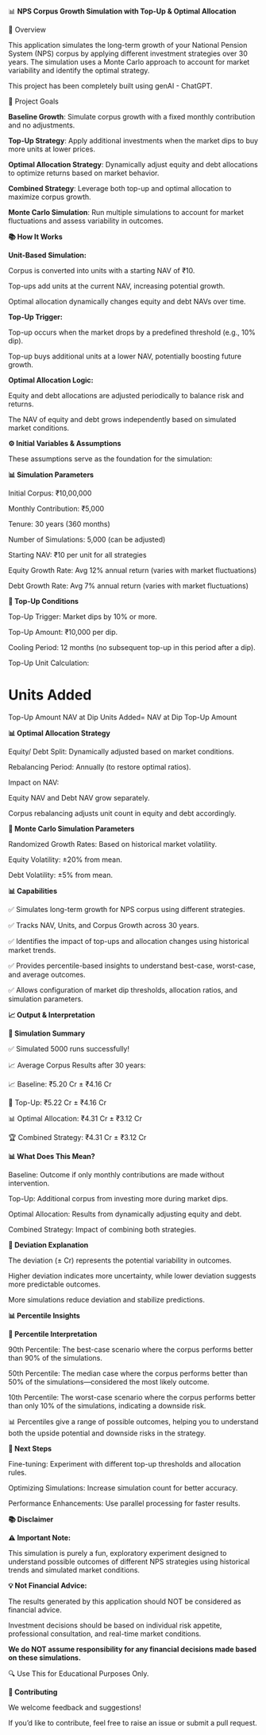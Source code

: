 📊 **NPS Corpus Growth Simulation with Top-Up & Optimal Allocation**

🚀 Overview

This application simulates the long-term growth of your National Pension System (NPS) corpus by applying different investment strategies over 30 years. The simulation uses a Monte Carlo approach to account for market variability and identify the optimal strategy.

This project has been completely built using genAI - ChatGPT. 

🎯 Project Goals

**Baseline Growth**: Simulate corpus growth with a fixed monthly contribution and no adjustments.

**Top-Up Strategy**: Apply additional investments when the market dips to buy more units at lower prices.

**Optimal Allocation Strategy**: Dynamically adjust equity and debt allocations to optimize returns based on market behavior.

**Combined Strategy**: Leverage both top-up and optimal allocation to maximize corpus growth.

**Monte Carlo Simulation**: Run multiple simulations to account for market fluctuations and assess variability in outcomes.

**📚 How It Works**

**Unit-Based Simulation:**

Corpus is converted into units with a starting NAV of ₹10.

Top-ups add units at the current NAV, increasing potential growth.

Optimal allocation dynamically changes equity and debt NAVs over time.

**Top-Up Trigger:**

Top-up occurs when the market drops by a predefined threshold (e.g., 10% dip).

Top-up buys additional units at a lower NAV, potentially boosting future growth.

**Optimal Allocation Logic:**

Equity and debt allocations are adjusted periodically to balance risk and returns.

The NAV of equity and debt grows independently based on simulated market conditions.

**⚙️ Initial Variables & Assumptions**

These assumptions serve as the foundation for the simulation:

**📊 Simulation Parameters**

Initial Corpus: ₹10,00,000

Monthly Contribution: ₹5,000

Tenure: 30 years (360 months)

Number of Simulations: 5,000 (can be adjusted)

Starting NAV: ₹10 per unit for all strategies

Equity Growth Rate: Avg 12% annual return (varies with market fluctuations)

Debt Growth Rate: Avg 7% annual return (varies with market fluctuations)

**💸 Top-Up Conditions**

Top-Up Trigger: Market dips by 10% or more.

Top-Up Amount: ₹10,000 per dip.

Cooling Period: 12 months (no subsequent top-up in this period after a dip).

Top-Up Unit Calculation:

Units Added
=
Top-Up Amount
NAV at Dip
Units Added= 
NAV at Dip
Top-Up Amount
​
 
**📊 Optimal Allocation Strategy**

Equity/ Debt Split: Dynamically adjusted based on market conditions.

Rebalancing Period: Annually (to restore optimal ratios).

Impact on NAV:

Equity NAV and Debt NAV grow separately.

Corpus rebalancing adjusts unit count in equity and debt accordingly.

**📏 Monte Carlo Simulation Parameters**

Randomized Growth Rates: Based on historical market volatility.

Equity Volatility: ±20% from mean.

Debt Volatility: ±5% from mean.

**📊 Capabilities**

✅ Simulates long-term growth for NPS corpus using different strategies.

✅ Tracks NAV, Units, and Corpus Growth across 30 years.

✅ Identifies the impact of top-ups and allocation changes using historical market trends.

✅ Provides percentile-based insights to understand best-case, worst-case, and average outcomes.

✅ Allows configuration of market dip thresholds, allocation ratios, and simulation parameters.

**📈 Output & Interpretation**

**🎯 Simulation Summary**

✅ Simulated 5000 runs successfully!

📈 Average Corpus Results after 30 years:

📈 Baseline: ₹5.20 Cr ± ₹4.16 Cr

💸 Top-Up: ₹5.22 Cr ± ₹4.16 Cr

📊 Optimal Allocation: ₹4.31 Cr ± ₹3.12 Cr

🏆 Combined Strategy: ₹4.31 Cr ± ₹3.12 Cr


**📊 What Does This Mean?**

Baseline: Outcome if only monthly contributions are made without intervention.

Top-Up: Additional corpus from investing more during market dips.

Optimal Allocation: Results from dynamically adjusting equity and debt.

Combined Strategy: Impact of combining both strategies.

**📏 Deviation Explanation**

The deviation (± Cr) represents the potential variability in outcomes.

Higher deviation indicates more uncertainty, while lower deviation suggests more predictable outcomes.

More simulations reduce deviation and stabilize predictions.

**📊 Percentile Insights**

**📢 Percentile Interpretation**

90th Percentile: The best-case scenario where the corpus performs better than 90% of the simulations.

50th Percentile: The median case where the corpus performs better than 50% of the simulations—considered the most likely outcome.

10th Percentile: The worst-case scenario where the corpus performs better than only 10% of the simulations, indicating a downside risk.

📊 Percentiles give a range of possible outcomes, helping you to understand both the upside potential and downside risks in the strategy.

**📢 Next Steps**

Fine-tuning: Experiment with different top-up thresholds and allocation rules.

Optimizing Simulations: Increase simulation count for better accuracy.

Performance Enhancements: Use parallel processing for faster results.

**📚 Disclaimer**

**⚠️ Important Note:**

This simulation is purely a fun, exploratory experiment designed to understand possible outcomes of different NPS strategies using historical trends and simulated market conditions.

**💡 Not Financial Advice:**

The results generated by this application should NOT be considered as financial advice.

Investment decisions should be based on individual risk appetite, professional consultation, and real-time market conditions.

**We do NOT assume responsibility for any financial decisions made based on these simulations.**

🔍 Use This for Educational Purposes Only.

**🎁 Contributing**

We welcome feedback and suggestions!



If you’d like to contribute, feel free to raise an issue or submit a pull request.

